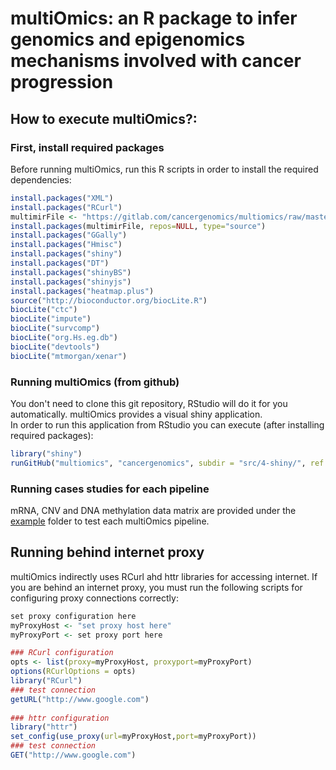 # multiOmics: an R package to infer genomics and epigenomics mechanisms involved with cancer progression  

## How to execute multiOmics?: 

### First, install required packages 

Before running multiOmics, run this R scripts in order to install the required dependencies:

``` R
install.packages("XML")    
install.packages("RCurl")    
multimirFile <- "https://gitlab.com/cancergenomics/multiomics/raw/master/src/1-installation/dependencies/multiMiR_1.0.1.tar.gz"    
install.packages(multimirFile, repos=NULL, type="source")    
install.packages("GGally")    
install.packages("Hmisc")  
install.packages("shiny")  
install.packages("DT")    
install.packages("shinyBS")      
install.packages("shinyjs")  
install.packages("heatmap.plus")  
source("http://bioconductor.org/biocLite.R")  
biocLite("ctc")  
biocLite("impute")  
biocLite("survcomp")  
biocLite("org.Hs.eg.db")  
biocLite("devtools")  
biocLite("mtmorgan/xenar")  
```

### Running multiOmics (from github)

You don't need to clone this git repository, RStudio will do it for you automatically. multiOmics provides a visual shiny application.   
In order to run this application from RStudio you can execute (after installing required packages):  

``` R
library("shiny")  
runGitHub("multiomics", "cancergenomics", subdir = "src/4-shiny/", ref = "multiomics-0.0.2-beta.12")
```

### Running cases studies for each pipeline

mRNA, CNV and DNA methylation data matrix are provided under the [example](/examples/) folder to test each multiOmics pipeline.


## Running behind internet proxy

multiOmics indirectly uses RCurl ahd httr libraries for accessing internet. 
If you are behind an internet proxy, you must run the following scripts for configuring proxy connections correctly:  

``` R
set proxy configuration here  
myProxyHost <- "set proxy host here"   
myProxyPort <- set proxy port here  

### RCurl configuration   
opts <- list(proxy=myProxyHost, proxyport=myProxyPort)  
options(RCurlOptions = opts)  
library("RCurl")  
### test connection  
getURL("http://www.google.com")  
  
### httr configuration  
library("httr")  
set_config(use_proxy(url=myProxyHost,port=myProxyPort))  
### test connection  
GET("http://www.google.com")  
```